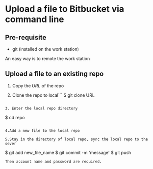 # Upload a file to Bitbucket via command line

## Pre-requisite
* git (installed on the work station)

An easy way is to remote the work station

## Upload a file to an existing repo
1. Copy the *URL* of the repo

2. Clone the repo to local```
$ git clone URL
```

3. Enter the local repo directory
```
$ cd repo
```

4.Add a new file to the local repo

5.Stay in the directory of local repo, sync the local repo to the sever
```
$ git add new_file_name
$ git commit -m 'message'
$ git push
```
Then account name and password are required.
